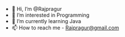 - 👋 Hi, I’m @Rajpragur
- 👀 I’m interested in Programming
- 🌱 I’m currently learning Java
- 📫 How to reach me - Rajpragur@gmail.com 

<!---
Rajpragur/Rajpragur is a ✨ special ✨ repository because its `README.md` (this file) appears on your GitHub profile.
You can click the Preview link to take a look at your changes.
--->
